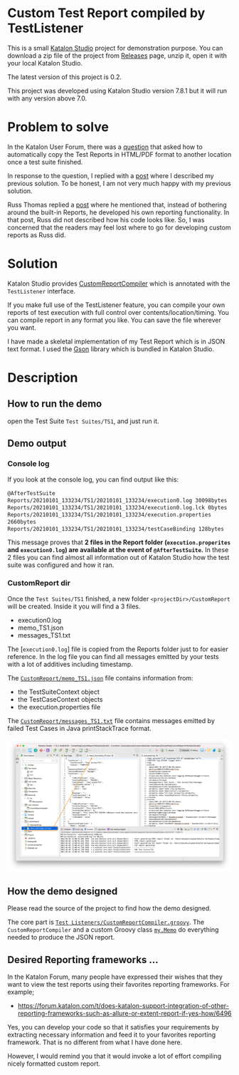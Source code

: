 Custom Test Report compiled by TestListener
========

This is a small [Katalon Studio](https://www.katalon.com/download/) project for demonstration purpose.
You can download a zip file of the project from [Releases](https://github.com/kazurayam/CompilingCustomReportInKatalonStudio/releases) page, unzip it, open it with your local Katalon Studio.

The latest version of this project is 0.2.

This project was developed using Katalon Studio version 7.8.1 but it will run with any version above 7.0.

# Problem to solve

In the Katalon User Forum, there was a [question](https://forum.katalon.com/t/get-results-html-path-filename-through-code/50526) that asked how to automatically copy the Test Reports in HTML/PDF format to another location once a test suite finished.

In response to the question, I replied with a [post](https://forum.katalon.com/t/get-results-html-path-filename-through-code/50526/5)
where I described my previous solution. To be honest, I am not very much happy with my previous solution.

Russ Thomas replied a [post](https://forum.katalon.com/t/get-results-html-path-filename-through-code/50526/3) where
he mentioned that, instead of bothering around the built-in Reports, he developed his own reporting functionality. In that post, Russ did not described how his code looks like. So, I was concerned that the readers may feel lost where to go for developing custom reports as Russ did.

# Solution

Katalon Studio provides [CustomReportCompiler](https://docs.katalon.com/katalon-studio/docs/fixtures-listeners.html#test-listeners-test-hooks) which is annotated with the `TestListener` interface.

If you make full use of the TestListener feature, you can compile your own reports of test execution with full control over contents/location/timing. You can compile report in any format you like. You can save the file wherever you want.

I have made a skeletal implementation of my Test Report which is in JSON text format. I used the [Gson](https://github.com/google/gson) library which is bundled in Katalon Studio.

# Description

## How to run the demo

open the Test Suite `Test Suites/TS1`, and just run it.

## Demo output

### Console log

If you look at the console log, you can find output like this:
```
@AfterTestSuite
Reports/20210101_133234/TS1/20210101_133234/execution0.log 30098bytes
Reports/20210101_133234/TS1/20210101_133234/execution0.log.lck 0bytes
Reports/20210101_133234/TS1/20210101_133234/execution.properties 2660bytes
Reports/20210101_133234/TS1/20210101_133234/testCaseBinding 128bytes
```

This message proves that **2 files in the Report folder (`execution.properites` and `execution0.log`) are available at the event of `@AfterTestSuite`.** In these 2 files you can find almost all information out of Katalon Studio how the test suite was configured and how it ran.

### CustomReport dir

Once the `Test Suites/TS1` finished, a new folder `<projectDir>/CustomReport` will be created.
Inside it you will find a 3 files.

- execution0.log
- memo_TS1.json
- messages_TS1.txt

The [`execution0.log`] file is copied from the Reports folder just to for easier reference. In the log file you can find all messages emitted by your tests with a lot of additives including timestamp.

The [`CustomReport/memo_TS1.json`](CustomReport/memo_TS1.json) file contains information from:
- the TestSuiteContext object
- the TestCaseContext objects
- the execution.properties file

The [`CustomReport/messages_TS1.txt`](CustomReport/messages_TS1.txt) file contains messages emitted by failed Test Cases in Java printStackTrace format.

![CustomReportCreated](docs/images/CustomReportCreated0.png)


## How the demo designed

Please read the source of the project to find how the demo designed.

The core part is [`Test Listeners/CustomReportCompiler.groovy`](Test%20Listeners/CustomReportCompiler.groovy). The `CustomReportCompiler` and a custom Groovy class [`my.Memo`](Keywords/my/Memo.groovy) do everything needed to produce the JSON report.

## Desired Reporting frameworks ...

In the Katalon Forum, many people have expressed their wishes that they want to view the test reports using their favorites reporting frameworks. For example;

- https://forum.katalon.com/t/does-katalon-support-integration-of-other-reporting-frameworks-such-as-allure-or-extent-report-if-yes-how/6496

Yes, you can develop your code so that it satisfies your requirements by extracting necessary information and feed it to your favorites reporting framework. That is no different from what I have done here.

However, I would remind you that it would invoke a lot of effort compiling nicely formatted custom report.
